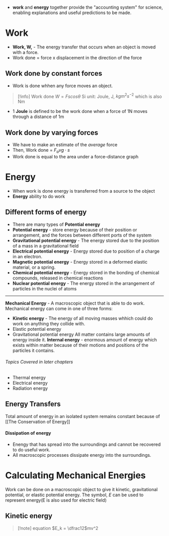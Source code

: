 - **work** and **energy** together provide the "accounting system" for science, enabling explanations and useful predictions to be made. 
# Work 
- **Work, W,** - The energy transfer that occurs when an object is moved with a force. 
- Work done = force x displacement in the direction of the force
## Work done by constant forces
- Work is done whhen any force moves an object. 
> [!info] Work done
> $W = Fs cos \theta$ 
> Si unit: Joule, J, $kg m^2 s^{-2}$ which is also Nm


- 1 **Joule** is defined to be the work done when a force of 1N moves through a distance of 1m
## Work done by varying forces
- We have to make an estimate of the *average* force
- Then, Work done = $F_avg \cdot s$
- Work done is equal to the area under a force-distance graph
# Energy
- When work is done energy is transferred from a source to the object
- **Energy** ability to do work
## Different forms of energy
- There are many types of **Potential energy**
- **Potential energy** - store energy because of their position or arrangement, and the forces between different ports of the system
- **Gravitational potential energy** - The energy stored due to the position of a mass in a gravitational field
- **Electrical potential energy** - Energy stored due to position of a charge in an electron. 
- **Magnetic potential energy** - Energy stored in a deformed elastic material, or a spring. 
- **Chemical potential energy** - Energy stored in the bonding of chemical compounds, released in chemical reactions
- **Nuclear potential energy** - The energy stored in the arrangement of particles in the nuclei of atoms
---
**Mechanical Energy** - A macroscopic object that is able to do work. 
Mechanical energy can come in one of three forms:
- **Kinetic energy** - The energy of all moving masses whhich could do work on anything they collide with. 
- Elastic potential energy
- Gravitational potential energy
All matter contains large amounts of energy inside it. 
**Internal energy** - enormous amount of energy which exists within matter because of their motions and positions of the particles it contains.  
###### Topics Covered in later chapters
- Thermal energy
- Electrical energy
- Radiation energy 
## Energy Transfers
Total amount of energy in an isolated system remains constant because of [[The Conservation of Energy]] 
#### Dissipation of energy 
- Enengy that has spread into the surroundings and cannot be recovered to do useful work. 
- All macroscopic processes dissipate energy into the surroundings. 
# Calculating Mechanical Energies 
Work can be done on a macroscopic object to give it kinetic, gravitational potential, or elastic potential energy. 
The symbol, $E$ can be used to represent energy(E is also used for electric field)
## Kinetic energy
>[!note] equation
>$E_k = \dfrac12$mv^2

